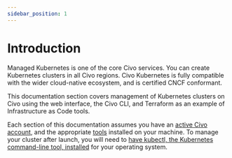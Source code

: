 ```yaml
---
sidebar_position: 1
---
```

# Introduction

Managed Kubernetes is one of the core Civo services. You can create Kubernetes clusters in all Civo regions. Civo Kubernetes is fully compatible with the wider cloud-native ecosystem, and is certified CNCF conformant.

This documentation section covers management of Kubernetes clusters on Civo using the web interface, the Civo CLI, and Terraform as an example of Infrastructure as Code tools.

Each section of this documentation assumes you have an [active Civo account](../Account/signing_up.md), and the appropriate [tools](../Overview//tools_overview.md) installed on your machine. To manage your cluster after launch, you will need to [have kubectl, the Kubernetes command-line tool, installed](https://kubernetes.io/docs/reference/kubectl/kubectl/) for your operating system.